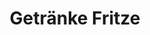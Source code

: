 ---
title: "Getränke Fritze"
url: /wuerzburg/getraenke-fritze-nuernberger-strasse/
shop: Getränke
---